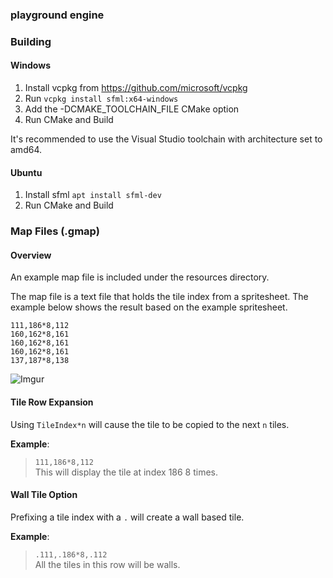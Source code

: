 ### playground engine
### Building
#### Windows
1. Install vcpkg from https://github.com/microsoft/vcpkg
2. Run ```vcpkg install sfml:x64-windows```
3. Add the -DCMAKE_TOOLCHAIN_FILE CMake option
4. Run CMake and Build

It's recommended to use the Visual Studio toolchain with architecture set to amd64.
#### Ubuntu
1. Install sfml ```apt install sfml-dev```
2. Run CMake and Build
### Map Files (.gmap)
#### Overview
An example map file is included under the resources directory.

The map file is a text file that holds the tile index from a spritesheet. The example below 
shows the result based on the example spritesheet. 

```
111,186*8,112
160,162*8,161
160,162*8,161
160,162*8,161
137,187*8,138
```
![Imgur](https://i.imgur.com/CEe8jRk.png)
#### Tile Row Expansion
Using ```TileIndex*n``` will cause the tile to be copied to the next ```n``` tiles.

**Example**:  
>```111,186*8,112```  
>This will display the tile at index 186 8 times.
#### Wall Tile Option
Prefixing a tile index with a ```.``` will create a wall based tile.

**Example**:
>```.111,.186*8,.112```  
>All the tiles in this row will be walls.